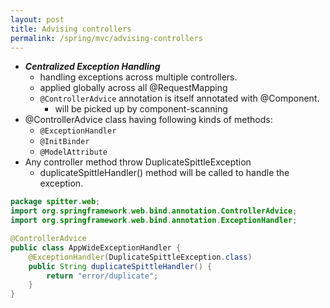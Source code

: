 ```yaml
---
layout: post
title: Advising controllers
permalink: /spring/mvc/advising-controllers
---
```


- ***Centralized Exception Handling***
  - handling exceptions across multiple controllers.
  - applied globally across all @RequestMapping
  - `@ControllerAdvice` annotation is itself annotated with @Component.
    - will be picked up by component-scanning
- @ControllerAdvice class having following kinds of methods:
  - `@ExceptionHandler`
  - `@InitBinder`
  - `@ModelAttribute`
- Any controller method throw DuplicateSpittleException
  - duplicateSpittleHandler() method will be called to handle the exception.

```java
package spitter.web;
import org.springframework.web.bind.annotation.ControllerAdvice;
import org.springframework.web.bind.annotation.ExceptionHandler;

@ControllerAdvice
public class AppWideExceptionHandler {
    @ExceptionHandler(DuplicateSpittleException.class)
    public String duplicateSpittleHandler() {
        return "error/duplicate";
    }
}
```
